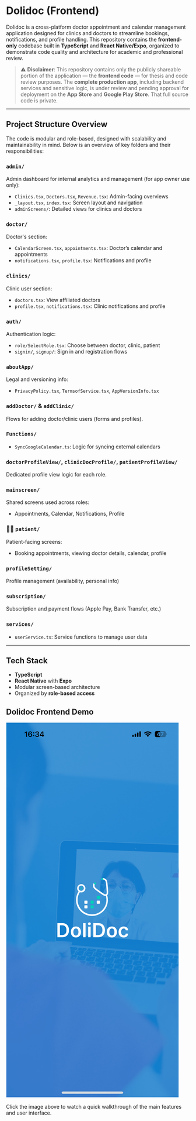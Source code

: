 # Dolidoc (Frontend)

Dolidoc is a cross-platform doctor appointment and calendar management application designed for clinics and doctors to streamline bookings, notifications, and profile handling. This repository contains the **frontend-only** codebase built in **TypeScript** and **React Native/Expo**, organized to demonstrate code quality and architecture for academic and professional review.

> ⚠️ **Disclaimer**: This repository contains only the publicly shareable portion of the application — the **frontend code** — for thesis and code review purposes. The **complete production app**, including backend services and sensitive logic, is under review and pending approval for deployment on the **App Store** and **Google Play Store**. That full source code is private.

---

## Project Structure Overview

The code is modular and role-based, designed with scalability and maintainability in mind. Below is an overview of key folders and their responsibilities:

###  `admin/`
Admin dashboard for internal analytics and management (for app owner use only):
- `Clinics.tsx`, `Doctors.tsx`, `Revenue.tsx`: Admin-facing overviews
- `_layout.tsx`, `index.tsx`: Screen layout and navigation
- `adminScreens/`: Detailed views for clinics and doctors

###  `doctor/`
Doctor's section:
- `CalendarScreen.tsx`, `appointments.tsx`: Doctor’s calendar and appointments
- `notifications.tsx`, `profile.tsx`: Notifications and profile

### `clinics/`
Clinic user section:
- `doctors.tsx`: View affiliated doctors
- `profile.tsx`, `notifications.tsx`: Clinic notifications and profile

###  `auth/`
Authentication logic:
- `role/SelectRole.tsx`: Choose between doctor, clinic, patient
- `signin/`, `signup/`: Sign in and registration flows

###  `aboutApp/`
Legal and versioning info:
- `PrivacyPolicy.tsx`, `TermsofService.tsx`, `AppVersionInfo.tsx`

###  `addDoctor/` & `addClinic/`
Flows for adding doctor/clinic users (forms and profiles).

###  `Functions/`
- `SyncGoogleCalendar.ts`: Logic for syncing external calendars

###  `doctorProfileView/`, `clinicDocProfile/`, `patientProfileView/`
Dedicated profile view logic for each role.

###  `mainscreen/`
Shared screens used across roles:
- Appointments, Calendar, Notifications, Profile

### 🧑‍⚕ `patient/`
Patient-facing screens:
- Booking appointments, viewing doctor details, calendar, profile

###  `profileSetting/`
Profile management (availability, personal info)

###  `subscription/`
Subscription and payment flows (Apple Pay, Bank Transfer, etc.)

###  `services/`
- `userService.ts`: Service functions to manage user data

---

## Tech Stack

- **TypeScript**
- **React Native** with **Expo**
- Modular screen-based architecture
- Organized by **role-based access**

## Dolidoc Frontend Demo

[![Watch the Demo](IMG_0860.PNG)]([https://youtube.com/shorts/QBguoBBh4w4])

Click the image above to watch a quick walkthrough of the main features and user interface.


